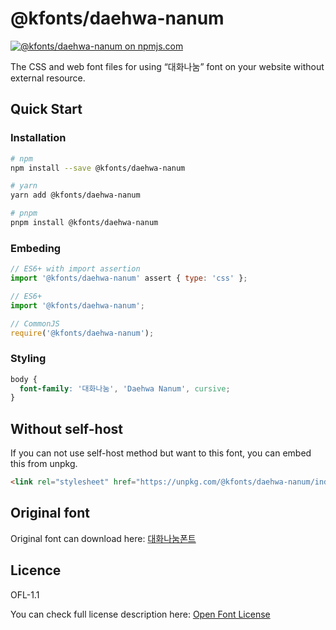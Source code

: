 # @kfonts/daehwa-nanum

[![@kfonts/daehwa-nanum on npmjs.com](https://img.shields.io/npm/v/%40kfonts%2Fdaehwa-nanum)](https://www.npmjs.com/package/@kfonts/daehwa-nanum)

The CSS and web font files for using &OpenCurlyDoubleQuote;대화나눔&CloseCurlyDoubleQuote; font on your website without external resource.

## Quick Start

### Installation

```sh
# npm
npm install --save @kfonts/daehwa-nanum

# yarn
yarn add @kfonts/daehwa-nanum

# pnpm
pnpm install @kfonts/daehwa-nanum
```

### Embeding

```js
// ES6+ with import assertion
import '@kfonts/daehwa-nanum' assert { type: 'css' };

// ES6+
import '@kfonts/daehwa-nanum';

// CommonJS
require('@kfonts/daehwa-nanum');
```

### Styling

```css
body {
  font-family: '대화나눔', 'Daehwa Nanum', cursive;
}
```

## Without self-host

If you can not use self-host method but want to this font, you can embed this from unpkg.

```html
<link rel="stylesheet" href="https://unpkg.com/@kfonts/daehwa-nanum/index.css" />
```

## Original font

Original font can download here: [대화나눔폰트](https://www.dhpharmfont.com/)

## Licence

OFL-1.1

You can check full license description here: [Open Font License](https://www.dhpharmfont.com/)
